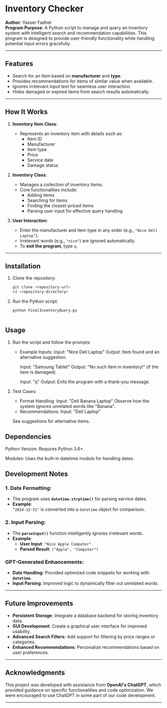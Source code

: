 # Inventory Checker

**Author**: Yasser Fadhel  
**Program Purpose**: A Python script to manage and query an inventory system with intelligent search and recommendation capabilities. This program is designed to provide user-friendly functionality while handling potential input errors gracefully.

---

## **Features**
- Search for an item based on **manufacturer** and **type**.
- Provides recommendations for items of similar value when available.
- Ignores irrelevant input text for seamless user interaction.
- Hides damaged or expired items from search results automatically.

---

## **How It Works**
1. **Inventory Item Class**:
   - Represents an inventory item with details such as:
     - Item ID
     - Manufacturer
     - Item type
     - Price
     - Service date
     - Damage status

2. **Inventory Class**:
   - Manages a collection of inventory items.
   - Core functionalities include:
     - Adding items
     - Searching for items
     - Finding the closest-priced items
     - Parsing user input for effective query handling

3. **User Interaction**:
   - Enter the manufacturer and item type in any order (e.g., `"Nice Dell Laptop"`).
   - Irrelevant words (e.g., `"nice"`) are ignored automatically.
   - To **exit the program**, type `q`.

---

## **Installation**
1. Clone the repository:
   ```bash
   git clone <repository-url>
   cd <repository-directory>
2. Run the Python script:
   ```bash
   python FinalInventoryQuery.py



## **Usage**
1. Run the script and follow the prompts:

    - Example Inputs:
        Input: "Nice Dell Laptop"
        Output: Item found and an alternative suggestion.

        Input: "Samsung Tablet"
        Output: "No such item in inventory!" (if the item is damaged).

         Input: "q"
        Output: Exits the program with a thank-you message.

3. Test Cases:

    - Format Handling:
        Input: "Dell Banana Laptop"
        Observe how the system ignores unrelated words like "Banana".
    - Recommendations:
        Input: "Dell Laptop"
      
    See suggestions for alternative items.



## **Dependencies**

   Python Version: Requires Python 3.6+.
   
   Modules: Uses the built-in datetime module for handling dates.


## **Development Notes**
### **1. Date Formatting**:
- The program uses **`datetime.strptime()`** for parsing service dates.
- **Example**:  
  `"2024-12-31"` is converted into a `datetime` object for comparison.

### **2. Input Parsing**:
- The **`parseInput()`** function intelligently ignores irrelevant words.
- **Example**:  
  - **User Input**: `"Nice Apple Computer"`  
  - **Parsed Result**: `("Apple", "Computer")`

### **GPT-Generated Enhancements**:
- **Date Handling**: Provided optimized code snippets for working with **`datetime`**.
- **Input Parsing**: Improved logic to dynamically filter out unrelated words.

---


## **Future Improvements**
- **Persistent Storage**: Integrate a database backend for storing inventory data.
- **GUI Development**: Create a graphical user interface for improved usability.
- **Advanced Search Filters**: Add support for filtering by price ranges or categories.
- **Enhanced Recommendations**: Personalize recommendations based on user preferences.

---


## **Acknowledgments**
This project was developed with assistance from **OpenAI's ChatGPT**, which provided guidance on specific functionalities and code optimization. We were encouraged to use ChatGPT in some part of our code development.

---
